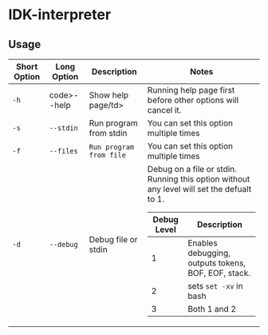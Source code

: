 # IDK-interpreter
## Usage
<table>
<thead>
	<tr>
		<th>Short Option</th>
		<th>Long Option</th>
		<th>Description</th>
		<th>Notes</th>
	</tr>
</thead>
<tbody>
	<tr>
		<td>
			<code>-h</code>
		</td>
		<td>
			code>--help</code>
		</td>
		<td>Show help page/td>
		<td>Running help page first before other options will cancel it.</td>
	</tr>
	<tr>
		<td>
			<code>-s</code>
		</td>
		<td>
			<code>--stdin</code>
		</td>
		<td>Run program from stdin</td>
		<td>You can set this option multiple times</td>
	</tr>
	<tr>
		<td>
			<code>-f</code>
		</td>
		<td>
			<code>--files</code>
		</td>
		<td>
			<code>Run program from file</code>
		</td>
		<td>You can set this option multiple times</td>
	</tr>
	<tr>
		<td>
			<code>-d</code>
		</td>
		<td>
			<code>--debug</code>
		</td>
		<td>Debug file or stdin</td>
		<td>
			Debug on a file or stdin.
			<br>
			Running this option without any level will set the defualt to 1.
			<br>
			<table>
			<thead>
				<tr>
					<th>Debug Level</th>
					<th>Description</th>
				</tr>
			</thead>
			<tbody>
				<tr>
					<td>1</td>
					<td>Enables debugging, outputs tokens, BOF, EOF, stack.</td>
				</tr>
				<tr>
					<td>2</td>
					<td>
						sets <code>set -xv</code> in bash
					</td>
				</tr>
				<tr>
					<td>3</td>
					<td>Both 1 and 2</td>
				</tr>
			</tbody>
			</table>
		</td>
	</tr>

</tbody>
</table>
